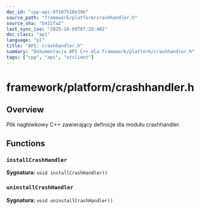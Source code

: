 ```yaml
---
doc_id: "cpp-api-0f107518e39b"
source_path: "framework/platform/crashhandler.h"
source_sha: "b411fa2"
last_sync_iso: "2025-10-09T07:28:40Z"
doc_class: "api"
language: "pl"
title: "API: crashhandler.h"
summary: "Dokumentacja API C++ dla framework/platform/crashhandler.h"
tags: ["cpp", "api", "otclient"]
---
```


# framework/platform/crashhandler.h

## Overview

Plik nagłówkowy C++ zawierający definicje dla modułu crashhandler.

## Functions

### `installCrashHandler`

**Sygnatura:** `void installCrashHandler()`

### `uninstallCrashHandler`

**Sygnatura:** `void uninstallCrashHandler()`

